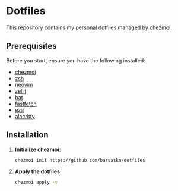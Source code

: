 # Dotfiles

This repository contains my personal dotfiles managed by [chezmoi](https://www.chezmoi.io).

## Prerequisites

Before you start, ensure you have the following installed:

- [chezmoi](https://www.chezmoi.io/docs/install/)
- [zsh](https://www.zsh.org)
- [neovim](https://neovim.io)
- [zellij](https://zellij.dev)
- [bat](https://github.com/sharkdp/bat)
- [fastfetch](https://github.com/fastfetch-cli/fastfetch)
- [eza](https://github.com/eza-community/eza)
- [alacritty](https://alacritty.org)

## Installation

1. **Initialize chezmoi:**

    ```sh
    chezmoi init https://github.com/barsaskn/dotfiles
    ```

2. **Apply the dotfiles:**

    ```sh
    chezmoi apply -v
    ```
